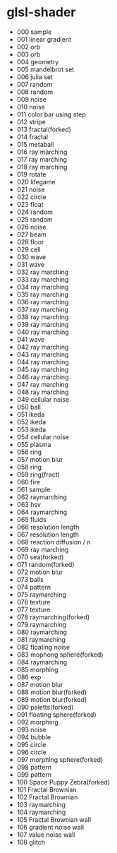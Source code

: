 # glsl-shader

* 000 sample
* 001 linear gradient
* 002 orb
* 003 orb
* 004 geometry
* 005 mandelbrot set
* 006 julia set
* 007 random
* 008 random
* 009 noise
* 010 noise
* 011 color bar using step
* 012 stripe
* 013 fractal(forked)
* 014 fractal
* 015 metaball
* 016 ray marching
* 017 ray marching
* 018 ray marching
* 019 rotate
* 020 lifegame
* 021 noise
* 022 circle
* 023 float
* 024 random
* 025 random
* 026 noise
* 027 beam
* 028 floor
* 029 cell
* 030 wave
* 031 wave
* 032 ray marching
* 033 ray marching
* 034 ray marching
* 035 ray marching
* 036 ray marching
* 037 ray marching
* 038 ray marching
* 039 ray marching
* 040 ray marching
* 041 wave
* 042 ray marching
* 043 ray marching
* 044 ray marching
* 045 ray marching
* 046 ray marching
* 047 ray marching
* 048 ray marching
* 049 cellular noise
* 050 ball
* 051 ikeda
* 052 ikeda
* 053 ikeda
* 054 cellular noise
* 055 plasma
* 056 ring
* 057 motion blur
* 058 ring
* 059 ring(fract)
* 060 fire
* 061 sample
* 062 raymarching
* 063 hsv
* 064 raymarching
* 065 fluids
* 066 resolution length
* 067 resolution length
* 068 reaction diffusion / n
* 069 ray marching
* 070 sea(forked)
* 071 random(forked)
* 072 motion blur
* 073 balls
* 074 pattern
* 075 raymarching
* 076 texture
* 077 texture
* 078 raymarching(forked)
* 079 raymarching
* 080 raymarching
* 081 raymarching
* 082 floating noise
* 083 mophong sphere(forked)
* 084 raymarching
* 085 morphing
* 086 exp
* 087 motion blur
* 088 motion blur(forked)
* 089 motion blur(forked)
* 090 paletts(forked)
* 091 floating sphere(forked)
* 092 morphing
* 093 noise
* 094 bubble
* 095 circle
* 096 circle
* 097 morphing sphere(forked)
* 098 pattern
* 099 pattern
* 100 Space Puppy Zebra(forked)
* 101 Fractal Brownian
* 102 Fractal Brownian
* 103 raymarching
* 104 raymarching
* 105 Fractal Brownian wall
* 106 gradient noise wall
* 107 value noise wall
* 108 glitch
